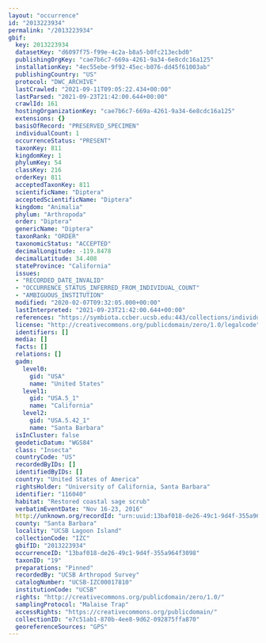 ```yaml
---
layout: "occurrence"
id: "2013223934"
permalink: "/2013223934"
gbif:
  key: 2013223934
  datasetKey: "d6097f75-f99e-4c2a-b8a5-b0fc213ecbd0"
  publishingOrgKey: "cae7b6c7-669a-4261-9a34-6e8cdc16a125"
  installationKey: "4ec55ebe-9f92-45ec-b076-dd45f61003ab"
  publishingCountry: "US"
  protocol: "DWC_ARCHIVE"
  lastCrawled: "2021-09-11T09:05:22.434+00:00"
  lastParsed: "2021-09-23T21:42:00.644+00:00"
  crawlId: 161
  hostingOrganizationKey: "cae7b6c7-669a-4261-9a34-6e8cdc16a125"
  extensions: {}
  basisOfRecord: "PRESERVED_SPECIMEN"
  individualCount: 1
  occurrenceStatus: "PRESENT"
  taxonKey: 811
  kingdomKey: 1
  phylumKey: 54
  classKey: 216
  orderKey: 811
  acceptedTaxonKey: 811
  scientificName: "Diptera"
  acceptedScientificName: "Diptera"
  kingdom: "Animalia"
  phylum: "Arthropoda"
  order: "Diptera"
  genericName: "Diptera"
  taxonRank: "ORDER"
  taxonomicStatus: "ACCEPTED"
  decimalLongitude: -119.8478
  decimalLatitude: 34.408
  stateProvince: "California"
  issues:
  - "RECORDED_DATE_INVALID"
  - "OCCURRENCE_STATUS_INFERRED_FROM_INDIVIDUAL_COUNT"
  - "AMBIGUOUS_INSTITUTION"
  modified: "2020-02-07T09:32:05.000+00:00"
  lastInterpreted: "2021-09-23T21:42:00.644+00:00"
  references: "https://symbiota.ccber.ucsb.edu:443/collections/individual/index.php?occid=116040"
  license: "http://creativecommons.org/publicdomain/zero/1.0/legalcode"
  identifiers: []
  media: []
  facts: []
  relations: []
  gadm:
    level0:
      gid: "USA"
      name: "United States"
    level1:
      gid: "USA.5_1"
      name: "California"
    level2:
      gid: "USA.5.42_1"
      name: "Santa Barbara"
  isInCluster: false
  geodeticDatum: "WGS84"
  class: "Insecta"
  countryCode: "US"
  recordedByIDs: []
  identifiedByIDs: []
  country: "United States of America"
  rightsHolder: "University of California, Santa Barbara"
  identifier: "116040"
  habitat: "Restored coastal sage scrub"
  verbatimEventDate: "Nov 16-23, 2016"
  http://unknown.org/recordId: "urn:uuid:13baf018-de26-49c1-9d4f-355a964f3098"
  county: "Santa Barbara"
  locality: "UCSB Lagoon Island"
  collectionCode: "IZC"
  gbifID: "2013223934"
  occurrenceID: "13baf018-de26-49c1-9d4f-355a964f3098"
  taxonID: "19"
  preparations: "Pinned"
  recordedBy: "UCSB Arthropod Survey"
  catalogNumber: "UCSB-IZC00017810"
  institutionCode: "UCSB"
  rights: "http://creativecommons.org/publicdomain/zero/1.0/"
  samplingProtocol: "Malaise Trap"
  accessRights: "https://creativecommons.org/publicdomain/"
  collectionID: "e7c51ab1-870b-4ee8-9d62-092875ffa870"
  georeferenceSources: "GPS"
---
```


